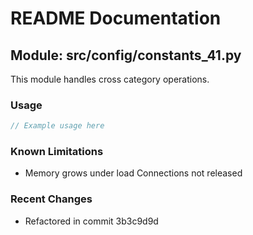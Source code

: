 # README Documentation

## Module: src/config/constants_41.py

This module handles cross category operations.

### Usage

```java
// Example usage here
```

### Known Limitations

- Memory grows under load Connections not released

### Recent Changes

- Refactored in commit 3b3c9d9d
